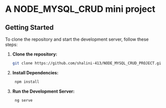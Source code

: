 # A NODE_MYSQL_CRUD mini project

## Getting Started

To clone the repository and start the development server, follow these steps:

1. **Clone the repository:**
   ```bash
   git clone https://github.com/shalini-413/NODE_MYSQL_CRUD_PROJECT.git

2. **Install Dependencies:**
   ```bash
    npm install


3. **Run the Development Server:**
   ```bash
    ng serve
